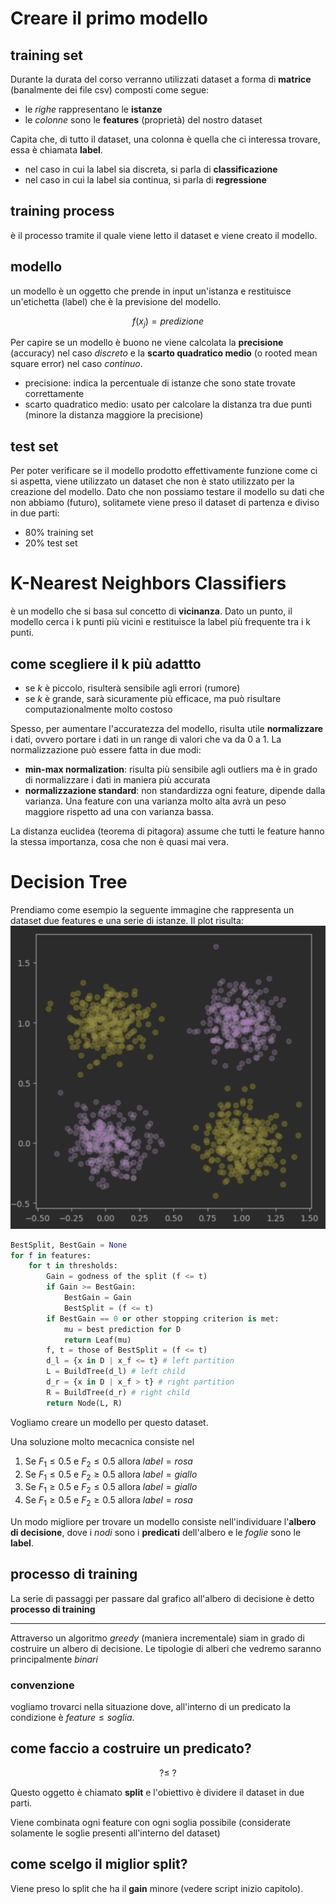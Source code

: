 # Creare il primo modello

## training set
Durante la durata del corso verranno utilizzati dataset a forma di **matrice** (banalmente dei file csv) composti come segue:
- le *righe* rappresentano le **istanze** 
- le *colonne* sono le **features** (proprietà) del nostro dataset

Capita che, di tutto il dataset, una colonna è quella che ci interessa trovare, essa è chiamata **label**.

- nel caso in cui la label sia discreta, si parla di **classificazione**
- nel caso in cui la label sia continua, si parla di **regressione**

## training process
è il processo tramite il quale viene letto il dataset e viene creato il modello.

## modello
un modello è un oggetto che prende in input un'istanza e restituisce un'etichetta (label) che è la previsione del modello.

$$
f(x_j) = predizione
$$

Per capire se un modello è buono ne viene calcolata la **precisione** (accuracy) nel caso *discreto* e la **scarto quadratico medio** (o rooted mean square error) nel caso *continuo*.

- precisione: indica la percentuale di istanze che sono state trovate correttamente
- scarto quadratico medio: usato per calcolare la distanza tra due punti (minore la distanza maggiore la precisione)

## test set
Per poter verificare se il modello prodotto effettivamente funzione come ci si aspetta, viene utilizzato un dataset che non è stato utilizzato per la creazione del modello. Dato che non possiamo testare il modello su dati che non abbiamo (futuro), solitamete viene preso il dataset di partenza e diviso in due parti:
- 80% training set
- 20% test set

# K-Nearest Neighbors Classifiers
è un modello che si basa sul concetto di **vicinanza**. Dato un punto, il modello cerca i k punti più vicini e restituisce la label più frequente tra i k punti.

## come scegliere il k più adattto
- se $k$ è piccolo, risulterà sensibile agli errori (rumore)
- se $k$ è grande, sarà sicuramente più efficace, ma può risultare computazionalmente molto costoso

Spesso, per aumentare l'accuratezza del modello, risulta utile **normalizzare** i dati, ovvero portare i dati in un range di valori che va da 0 a 1.
La normalizzazione può essere fatta in due modi:
- **min-max normalization**: risulta più sensibile agli outliers ma è in grado di normalizzare i dati in maniera più accurata
- **normalizzazione standard**: non standardizza ogni feature, dipende dalla varianza. Una feature con una varianza molto alta avrà un peso maggiore rispetto ad una con varianza bassa.

La distanza euclidea (teorema di pitagora) assume che tutti le feature hanno la stessa importanza, cosa che non è quasi mai vera.

# Decision Tree
Prendiamo come esempio la seguente immagine che rappresenta un dataset due features e una serie di istanze.
Il plot risulta:
![immagine](./assets/4-quadrants.png)


```python
BestSplit, BestGain = None
for f in features:
    for t in thresholds:
        Gain = godness of the split (f <= t)
        if Gain >= BestGain:
            BestGain = Gain
            BestSplit = (f <= t)
        if BestGain == 0 or other stopping criterion is met:
            mu = best prediction for D
            return Leaf(mu)
        f, t = those of BestSplit = (f <= t)
        d_l = {x in D | x_f <= t} # left partition
        L = BuildTree(d_l) # left child
        d_r = {x in D | x_f > t} # right partition
        R = BuildTree(d_r) # right child
        return Node(L, R)
```
Vogliamo creare un modello per questo dataset.

Una soluzione molto mecacnica consiste nel
1. Se $F_1 \le 0.5$ e $F_2 \le 0.5$ allora $label = rosa$
2. Se $F_1 \le 0.5$ e $F_2 \ge 0.5$ allora $label = giallo$
3. Se $F_1 \ge 0.5$ e $F_2 \le 0.5$ allora $label = giallo$
4. Se $F_1 \ge 0.5$ e $F_2 \ge 0.5$ allora $label = rosa$

Un modo migliore per trovare un modello consiste nell'individuare l'**albero di decisione**, dove i *nodi* sono i **predicati** dell'albero e le *foglie* sono le **label**.

## processo di training
La serie di passaggi per passare dal grafico all'albero di decisione è detto **processo di training**

---

Attraverso un algoritmo *greedy* (maniera incrementale) siam in grado di costruire un albero di decisione. Le tipologie di alberi che vedremo saranno principalmente *binari*
### convenzione
vogliamo trovarci nella situazione dove, all'interno di un predicato la condizione è $feature \le soglia$.

## come faccio a costruire un predicato?
$$
? \le \ ?
$$

Questo oggetto è chiamato **split** e l'obiettivo è dividere il dataset in due parti.

Viene combinata ogni feature con ogni soglia possibile (considerate solamente le soglie presenti all'interno del dataset)

## come scelgo il miglior split?
Viene preso lo split che ha il **gain** minore (vedere script inizio capitolo).